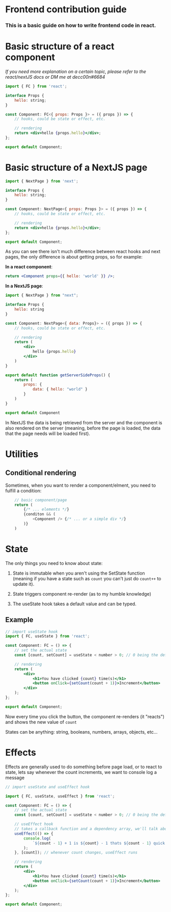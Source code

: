 # Frontend contribution guide

### This is a basic guide on how to write frontend code in react.

# Basic structure of a react component

_If you need more explanation on a certain topic, please refer to the react/nextJS docs or DM me at decc00n#6684_

```jsx
import { FC } from 'react';

interface Props {
	hello: string;
}

const Component: FC<{ props: Props }> = ({ props }) => {
	// hooks, could be state or effect, etc.

	// rendering
	return <div>hello {props.hello}</div>;
};

export default Component;
```

# Basic structure of a NextJS page

```jsx
import { NextPage } from 'next';

interface Props {
	hello: string;
}

const Component: NextPage<{ props: Props }> = ({ props }) => {
	// hooks, could be state or effect, etc.

	// rendering
	return <div>hello {props.hello}</div>;
};

export default Component;
```

As you can see there isn't much difference between react hooks and next pages, the only difference is about getting props, so for example:

**In a react component**:

```jsx
return <Component props={{ hello: 'world' }} />;
```

**In a NextJS page**:

```jsx
import { NextPage } from "next";

interface Props {
    hello: string
}

const Component: NextPage<{ data: Props}> = ({ props }) => {
    // hooks, could be state or effect, etc.

    // rendering
    return (
        <div>
            hello {props.hello}
        </div>
    )
}

export default function getServerSideProps() {
    return (
        props: {
            data: { hello: "world" }
        }
    )
}

export default Component
```

In NextJS the data is being retrieved from the server and the component is also rendered on the server (meaning, before the page is loaded, the data that the page needs will be loaded first).

# Utilities

## Conditional rendering

Sometimes, when you want to render a component/elment, you need to fulfill a condition:

```js
    // basic component/page
    return (
        {/* ... elements */}
        {conditon && (
            <Component /> {/* ... or a simple div */}
        )}
    )
```

# State

The only things you need to know about state:

1. State is immutable when you aren't using the SetState function (meaning if you have a state such as `count` you can't just do `count++` to update it).

2. State triggers component re-render (as to my humble knowledge)

3. The useState hook takes a default value and can be typed.

## Example

```jsx
// import useState hook
import { FC, useState } from 'react';

const Component: FC = () => {
	// set the actual state
	const [count, setCount] = useState < number > 0; // 0 being the default value

	// rendering
	return (
		<div>
			<h1>You have clicked {count} time(s)</h1>
			<button onClick={setCount(count + 1)}>Increment</button>
		</div>
	);
};

export default Component;
```

Now every time you click the button, the component re-renders (it "reacts") and shows the new value of `count`

States can be anything: string, booleans, numbers, arrays, objects, etc...

# Effects

Effects are generally used to do something before page load, or to react to state, lets say whenever the count increments, we want to console log a message

```jsx
// import useState and useEffect hook

import { FC, useState, useEffect } from 'react';

const Component: FC = () => {
	// set the actual state
	const [count, setCount] = useState < number > 0; // 0 being the default value

	// useEffect hook
	// takes a callback function and a dependency array, we'll talk about it later on
	useEffect(() => {
		console.log(
			`${count - 1} + 1 is ${count} - 1 thats ${count - 1} quick maths!`,
		);
	}, [count]); // whenever count changes, useEffect runs

	// rendering
	return (
		<div>
			<h1>You have clicked {count} time(s)</h1>
			<button onClick={setCount(count + 1)}>Increment</button>
		</div>
	);
};

export default Component;
```
